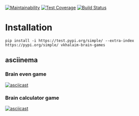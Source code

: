[![Maintainability](https://api.codeclimate.com/v1/badges/984ec141f6274f8d3b25/maintainability)](https://codeclimate.com/github/vkhalaim/brain_games/maintainability)
[![Test Coverage](https://api.codeclimate.com/v1/badges/984ec141f6274f8d3b25/test_coverage)](https://codeclimate.com/github/vkhalaim/brain_games/test_coverage)
[![Build Status](https://travis-ci.org/vkhalaim/brain_games.svg?branch=master)](https://travis-ci.org/vkhalaim/brain_games)

# Installation

```
pip install -i https://test.pypi.org/simple/ --extra-index https://pypi.org/simple/ vkhalaim-brain-games
```

## asciinema

### Brain even game

[![asciicast](https://asciinema.org/a/evIWEMK44ETHm2r1YuioWErCB.svg)](https://asciinema.org/a/evIWEMK44ETHm2r1YuioWErCB)

### Brain calculator game

[![asciicast](https://asciinema.org/a/fH6sHVMgHhGcos6Wj6hhjOBgT.svg)](https://asciinema.org/a/fH6sHVMgHhGcos6Wj6hhjOBgT)